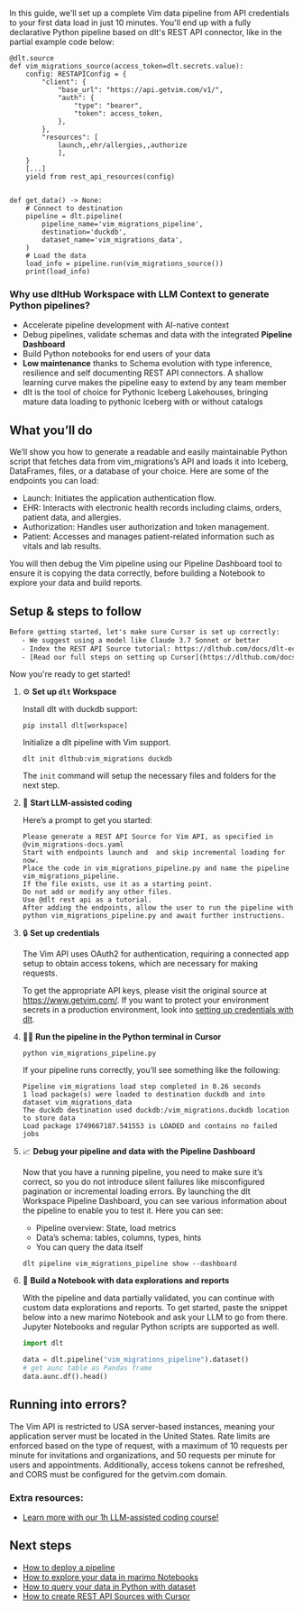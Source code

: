 In this guide, we'll set up a complete Vim data pipeline from API credentials to your first data load in just 10 minutes. You'll end up with a fully declarative Python pipeline based on dlt's REST API connector, like in the partial example code below:

```python-outcome
@dlt.source
def vim_migrations_source(access_token=dlt.secrets.value):
    config: RESTAPIConfig = {
        "client": {
            "base_url": "https://api.getvim.com/v1/",
            "auth": {
                "type": "bearer",
                "token": access_token,
            },
        },
        "resources": [
            launch,,ehr/allergies,,authorize
            ],
    }
    [...]
    yield from rest_api_resources(config)


def get_data() -> None:
    # Connect to destination
    pipeline = dlt.pipeline(
        pipeline_name='vim_migrations_pipeline',
        destination='duckdb',
        dataset_name='vim_migrations_data', 
    )
    # Load the data
    load_info = pipeline.run(vim_migrations_source())
    print(load_info) 
```

### Why use dltHub Workspace with LLM Context to generate Python pipelines?

- Accelerate pipeline development with AI-native context
- Debug pipelines, validate schemas and data with the integrated **Pipeline Dashboard**
- Build Python notebooks for end users of your data
- **Low maintenance** thanks to Schema evolution with type inference, resilience and self documenting REST API connectors. A shallow learning curve makes the pipeline easy to extend by any team member
- dlt is the tool of choice for Pythonic Iceberg Lakehouses, bringing mature data loading to pythonic Iceberg with or without catalogs

## What you’ll do

We’ll show you how to generate a readable and easily maintainable Python script that fetches data from vim_migrations’s API and loads it into Iceberg, DataFrames, files, or a database of your choice. Here are some of the endpoints you can load:

- Launch: Initiates the application authentication flow.
- EHR: Interacts with electronic health records including claims, orders, patient data, and allergies.
- Authorization: Handles user authorization and token management.
- Patient: Accesses and manages patient-related information such as vitals and lab results.

You will then debug the Vim pipeline using our Pipeline Dashboard tool to ensure it is copying the data correctly, before building a Notebook to explore your data and build reports.

## Setup & steps to follow

```default
Before getting started, let's make sure Cursor is set up correctly:
   - We suggest using a model like Claude 3.7 Sonnet or better
   - Index the REST API Source tutorial: https://dlthub.com/docs/dlt-ecosystem/verified-sources/rest_api/ and add it to context as **@dlt rest api**
   - [Read our full steps on setting up Cursor](https://dlthub.com/docs/dlt-ecosystem/llm-tooling/cursor-restapi#23-configuring-cursor-with-documentation)
```

Now you're ready to get started!

1. ⚙️ **Set up `dlt` Workspace**
    
    Install dlt with duckdb support:
    ```shell
    pip install dlt[workspace]
    ```

    Initialize a dlt pipeline with Vim support.
    ```shell
    dlt init dlthub:vim_migrations duckdb
    ```

    The `init` command will setup the necessary files and folders for the next step.
    
2. 🤠 **Start LLM-assisted coding**
    
    Here’s a prompt to get you started:
    
    ```prompt
    Please generate a REST API Source for Vim API, as specified in @vim_migrations-docs.yaml 
    Start with endpoints launch and  and skip incremental loading for now. 
    Place the code in vim_migrations_pipeline.py and name the pipeline vim_migrations_pipeline. 
    If the file exists, use it as a starting point. 
    Do not add or modify any other files. 
    Use @dlt rest api as a tutorial. 
    After adding the endpoints, allow the user to run the pipeline with python vim_migrations_pipeline.py and await further instructions.
    ```

    
3. 🔒 **Set up credentials** 
    
    The Vim API uses OAuth2 for authentication, requiring a connected app setup to obtain access tokens, which are necessary for making requests.
    
    To get the appropriate API keys, please visit the original source at https://www.getvim.com/.
    If you want to protect your environment secrets in a production environment, look into [setting up credentials with dlt](https://dlthub.com/docs/walkthroughs/add_credentials).
    
4. 🏃‍♀️ **Run the pipeline in the Python terminal in Cursor**
    
    ```shell
    python vim_migrations_pipeline.py
    ```
    
    If your pipeline runs correctly, you’ll see something like the following:
    
    ```shell
    Pipeline vim_migrations load step completed in 0.26 seconds
    1 load package(s) were loaded to destination duckdb and into dataset vim_migrations_data
    The duckdb destination used duckdb:/vim_migrations.duckdb location to store data
    Load package 1749667187.541553 is LOADED and contains no failed jobs
    ```
    
5. 📈 **Debug your pipeline and data with the Pipeline Dashboard**

    Now that you have a running pipeline, you need to make sure it’s correct, so you do not introduce silent failures like misconfigured pagination or incremental loading errors. By launching the dlt Workspace Pipeline Dashboard, you can see various information about the pipeline to enable you to test it. Here you can see:
    - Pipeline overview: State, load metrics
    - Data’s schema: tables, columns, types, hints
    - You can query the data itself
    
    ```shell
    dlt pipeline vim_migrations_pipeline show --dashboard
    ```
    
6. 🐍 **Build a Notebook with data explorations and reports**

    With the pipeline and data partially validated, you can continue with custom data explorations and reports. To get started, paste the snippet below into a new marimo Notebook and ask your LLM to go from there. Jupyter Notebooks and regular Python scripts are supported as well.

    
    ```python
    import dlt

   data = dlt.pipeline("vim_migrations_pipeline").dataset()
   # get aunc table as Pandas frame
   data.aunc.df().head()
    ```

## Running into errors?

The Vim API is restricted to USA server-based instances, meaning your application server must be located in the United States. Rate limits are enforced based on the type of request, with a maximum of 10 requests per minute for invitations and organizations, and 50 requests per minute for users and appointments. Additionally, access tokens cannot be refreshed, and CORS must be configured for the getvim.com domain.

### Extra resources:

- [Learn more with our 1h LLM-assisted coding course!](https://www.youtube.com/watch?v=GGid70rnJuM)

## Next steps

- [How to deploy a pipeline](https://dlthub.com/docs/walkthroughs/deploy-a-pipeline)
- [How to explore your data in marimo Notebooks](https://dlthub.com/docs/general-usage/dataset-access/marimo)
- [How to query your data in Python with dataset](https://dlthub.com/docs/general-usage/dataset-access/dataset)
- [How to create REST API Sources with Cursor](https://dlthub.com/docs/dlt-ecosystem/llm-tooling/cursor-restapi)